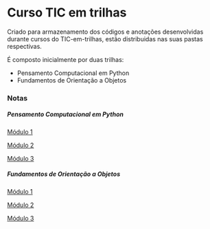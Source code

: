 # Curso TIC em trilhas
Criado para armazenamento dos códigos e anotações desenvolvidas durante cursos do TIC-em-trilhas, estão distribuidas nas suas pastas respectivas.

É composto inicialmente por duas trilhas:
- Pensamento Computacional em Python
- Fundamentos de Orientação a Objetos

### Notas

##### Pensamento Computacional em Python

[Módulo 1](https://github.com/itaargino/curso-TIC-em-trilhas/blob/main/anota%C3%A7%C3%B5es/TIC%20-%20%20Pensamento%20Computacional/M%C3%B3dulo%201%20-%20Fundamentos%20de%20pensamento%20computacional%20e%20versionamento.md)

[Módulo 2](https://github.com/itaargino/curso-TIC-em-trilhas/blob/main/anota%C3%A7%C3%B5es/TIC%20-%20%20Pensamento%20Computacional/M%C3%B3dulo%202%20-%20%20Fundamentos%20de%20Desenvolvimento%20de%20Software%20e%20boas%20pr%C3%A1ticas.md)

[Módulo 3](https://github.com/itaargino/curso-TIC-em-trilhas/blob/main/anota%C3%A7%C3%B5es/TIC%20-%20%20Pensamento%20Computacional/M%C3%B3dulo%203%20-%20Criando%20um%20programa%20do%20zero.md)

##### Fundamentos de Orientação a Objetos

[Módulo 1](https://github.com/itaargino/curso-TIC-em-trilhas/blob/main/anota%C3%A7%C3%B5es/TIC%20-%20Fundamentos%20de%20Orienta%C3%A7%C3%A3o%20a%20Objeto/M%C3%B3dulo%201%20-%20Conceitos%20de%20programa%C3%A7%C3%A3o%20orientada%20a%20objetos.md)

[Módulo 2](https://github.com/itaargino/curso-TIC-em-trilhas/blob/main/anota%C3%A7%C3%B5es/TIC%20-%20Fundamentos%20de%20Orienta%C3%A7%C3%A3o%20a%20Objeto/M%C3%B3dulo%202%20-%20Um%20passo%20a%20frente.md)

[Módulo 3](https://github.com/itaargino/curso-TIC-em-trilhas/blob/main/anota%C3%A7%C3%B5es/TIC%20-%20Fundamentos%20de%20Orienta%C3%A7%C3%A3o%20a%20Objeto/M%C3%B3dulo%203%20-%20SOLID.md)
